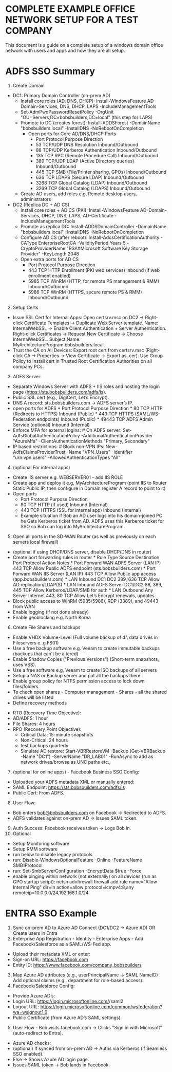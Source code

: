# COMPLETE EXAMPLE OFFICE NETWORK SETUP FOR A TEST COMPANY

This document is a guide on a complete setup of a windows domain office network with users
and apps and how they are all setup.

# ADFS SSO Summary
1. Create Domain 
  * DC1: Primary Domain Controller (on-prem AD)
     * Install core roles (AD, DNS, DHCP): Install-WindowsFeature AD-Domain-Services, DNS, DHCP, LAPS -IncludeManagementTools
     * Set-AdmPwdPasswordResetPolicy -OrgUnit "OU=Servers,DC=bobsbuilders,DC=local" (this step for LAPS)
     * Promote to DC (creates forest): Install-ADDSForest -DomainName "bobsbuilders.local" -InstallDNS -NoRebootOnCompletion
        * Open ports for Core AD/DNS/DHCP Ports
          * Port	Protocol	Purpose	Direction
          * 53	TCP/UDP	DNS Resolution	Inbound/Outbound
          * 88	TCP/UDP	Kerberos Authentication	Inbound/Outbound
          * 135	TCP	RPC (Remote Procedure Call)	Inbound/Outbound
          * 389	TCP/UDP	LDAP (Active Directory queries)	Inbound/Outbound
          * 445	TCP	SMB (File/Printer sharing, GPOs)	Inbound/Outbound
          * 636	TCP	LDAPS (Secure LDAP)	Inbound/Outbound
          * 3268	TCP	Global Catalog (LDAP)	Inbound/Outbound
          * 3269	TCP	Global Catalog (LDAPS)	Inbound/Outbound
     * Create AD users, add roles e.g, Remote desktop users, administrators
  * DC2 (Replica DC + AD CS)
     * Install core roles + AD CS (PKI): Install-WindowsFeature AD-Domain-Services, DHCP, DNS, LAPS, AD-Certificate -IncludeManagementTools
     * Promote as replica DC: Install-ADDSDomainController -DomainName "bobsbuilders.local" -InstallDNS -NoRebootOnCompletion
     * Configure AD CS (after reboot): Install-AdcsCertificationAuthority -CAType EnterpriseRootCA -ValidityPeriod Years 5 -CryptoProviderName "RSA#Microsoft Software Key Storage Provider" -KeyLength 2048
     * Open extra ports for AD CS
          * Port	Protocol	Purpose	Direction
          * 443	TCP	HTTP Enrollment (PKI web services)	Inbound (if web enrollment enabled)
          * 5985	TCP	WinRM (HTTP, for remote PS management & RMM)	Inbound/Outbound
          * 5986	TCP	WinRM (HTTPS, secure remote PS & RMM)	Inbound/Outbound
2. Setup Certs
  * Issue SSL Cert for Internal Apps: Open certsrv.msc on DC2 → Right-click Certificate Templates → Duplicate Web Server template. Name: InternalWebSSL → Enable Client Authentication + Server Authentication. Right-click Certificates → Request New Certificate → Choose InternalWebSSL. Subject Name: MyArchitectureProgram.bobsbuilders.local.
  * Trust the CA on All Devices: Export root cert from certsrv.msc (Right-click CA → Properties → View Certificate → Export as .cer). Use Group Policy to Install cert in Trusted Root Certification Authorities on all company PCs.
3. ADFS Server:
  * Separate Windows Server with ADFS + IIS roles and hosting the login page (https://sts.bobsbuilders.com/adfs/ls).
  * Public SSL cert (e.g., DigiCert, Let’s Encrypt).
  * DNS A record: sts.bobsbuilders.com → ADFS server’s IP.
   * open ports for ADFS
          * Port	Protocol	Purpose	Direction
          * 80	TCP	HTTP (Redirects to HTTPS)	Inbound (Public)
          * 443	TCP	HTTPS (SAML/WS-Federation endpoints)	Inbound (Public)
          * 49443	TCP	ADFS Admin Service (optional)	Inbound (Internal)
  * Enforce MFA for external logins: # On ADFS server:
  Set-AdfsGlobalAuthenticationPolicy -AdditionalAuthenticationProvider "AzureMfa" -ClientAuthenticationMethods "Primary, Secondary"
 * IP based restrictions: # Block non-VPN IPs:
  New-AdfsClaimsProviderTrust -Name "VPN_Users" -Identifier "urn:vpn:users" -AllowedAuthenticationTypes "All"
4. (optional For internal apps) 
 * Create IIS server e.g. WEBSERVER01 - add IIS ROLE
 * Create app and deploy it e.g, MyArchitectureProgram (point IIS to Router Static Public IP, then configure in Domain        register A record to point to it)
 * Open ports
    * Port	Protocol	Purpose	Direction
    * 80	TCP	HTTP (if used)	Inbound (Internal)
    * 443	TCP	HTTPS (SSL for internal app)	Inbound (Internal)
    * Example situation if Bob an AD user logs into his domain-joined PC he Gets Kerberos ticket from AD.
      ADFS uses this Kerberos ticket for SSO so Bob can log into MyArchitectureProgram.
5. Open all ports in the SD-WAN Router (as well as previously on each servers local firewall)
  * (optional if using DHCP/DNS server, disable DHCP/DNS in router)
   * Create port forwarding rules in router
    * Rule Type	Source	Destination	Port	Protocol	Action	Notes
    * Port Forward	WAN	ADFS Server (LAN IP)	443	TCP	Allow	Public ADFS endpoint (sts.bobsbuilders.com)
    * Port Forward	WAN	IIS Server (LAN IP)	443	TCP	Allow	Public app access (app.bobsbuilders.com)
    * LAN Inbound	DC1	DC2	389, 636	TCP	Allow	AD replication/LDAP(S)
    * LAN Inbound	ADFS Server	DC1/DC2	88, 389, 445	TCP	Allow	Kerberos/LDAP/SMB for auth
    * LAN Outbound	Any Server	Internet	443, 80	TCP	Allow	Let’s Encrypt renewals, updates
  * Block public access to WinRM (5985/5986), RDP (3389), and 49443 from WAN
  * Enable logging (if not done already)
  * Enable geoblocking e.g. North Korea
6. Create File Shares and backups
 * Enable VHDX Volume-Level (Full volume backup of d:\ data drives in Fileservers e..g FS01)
 * Use a free backup software e.g. Veeam to create immutable backups (backups that can't be altered)
 * Enable Shadow Copies ("Previous Versions") (Short-term snapshots, uses VSS).
 * Use a free software e.g, Veeam to create ISO backups of all servers
 * Setup a NAS or Backup server and put all the backups there.
 * Enable group policy for NTFS permission access to lock down files/folders
 * To check open shares - Computer management - Shares - all the shared drives will be listed
  * Define recovery methods
  - RTO (Recovery Time Objective):  
  - AD/ADFS: 1 hour  
  - File Shares: 4 hours  
- RPO (Recovery Point Objective):  
  - Critical Data: 15-minute snapshots  
  - Non-Critical: 24 hours  
  * test backups quarterly
  * Simulate AD restore: Start-VBRRestoreVM -Backup (Get-VBRBackup -Name "DC1") -ServerName "DR_LAB01" -RunAsync
to add as network drives/browse as UNC paths etc.,
7. (optional for online apps) - Facebook Business SSO Config:
  * Uploaded your ADFS metadata XML or manually entered:
  * SAML Endpoint: https://sts.bobsbuilders.com/adfs/ls
  * Public Cert: From ADFS.
8. User Flow:
  * Bob enters bob@bobsbuilders.com on Facebook → Redirected to ADFS.
  * ADFS validates against on-prem AD → Issues SAML token.
9. Auth Success: Facebook receives token → Logs Bob in.
10. Optional
 * Setup Monitoring software
 * Setup RMM software
 * run below to disable legacy protocols
 * run: Disable-WindowsOptionalFeature -Online -FeatureName SMB1Protocol
 * run: Set-SmbServerConfiguration -EncryptData $true -Force
 * enable pinging within network (not externally) on all devices (run as GPO startup script):
  netsh advfirewall firewall add rule name="Allow Internal Ping" dir=in action=allow protocol=icmpv4:8,any remoteip=10.0.0.0/24,192.168.1.0/24


# ENTRA SSO Example

1. Sync on-prem AD to Azure AD Connect (DC1/DC2 → Azure AD) OR Create users in Entra
2. Enterprise App Registration - Identity - Enterprise Apps - Add Facebook/Salesforce as a SAML/WS-Fed app.
  * Upload their metadata XML or enter:
  * Sign-on URL: https://facebook.com
  * Entity ID: https://www.facebook.com/company_bobsbuilders
3. Map Azure AD attributes (e.g., userPrincipalName → SAML NameID) Add optional claims (e.g., department for role-based access).
4. Facebook/Salesforce Config:
 * Provide Azure AD’s:
 * Login URL: https://login.microsoftonline.com/<tenant-id>/saml2
 * Logout URL: https://login.microsoftonline.com/common/wsfederation?wa=wsignout1.0
 * Public Certificate (from Azure AD’s SAML settings).
5. User Flow - Bob visits facebook.com → Clicks "Sign in with Microsoft" (auto-redirect to Entra).
 * Azure AD checks:
 * (optional) If synced from on-prem AD → Auths via Kerberos (if Seamless SSO enabled).
 * Else → Shows Azure AD login page.
 * Issues SAML token → Bob lands in Facebook.